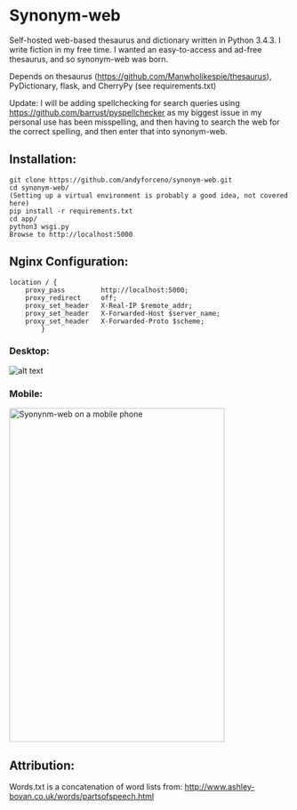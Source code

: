 # Synonym-web
Self-hosted web-based thesaurus and dictionary written in Python 3.4.3. I write fiction in my free time. 
I wanted an easy-to-access and ad-free thesaurus, and so synonym-web was born.

Depends on thesaurus (https://github.com/Manwholikespie/thesaurus), PyDictionary, flask, and CherryPy (see requirements.txt)

Update: I will be adding spellchecking for search queries using https://github.com/barrust/pyspellchecker as my biggest issue in my personal use has been misspelling, and then having to search the web for the correct spelling, and then enter that into synonym-web.

## Installation:
    git clone https://github.com/andyforceno/synonym-web.git
    cd synonym-web/
    (Setting up a virtual environment is probably a good idea, not covered here)
    pip install -r requirements.txt
    cd app/ 
	python3 wsgi.py
    Browse to http://localhost:5000

## Nginx Configuration:
    location / {
		proxy_pass         http://localhost:5000;
		proxy_redirect     off;
		proxy_set_header   X-Real-IP $remote_addr;
		proxy_set_header   X-Forwarded-Host $server_name;
		proxy_set_header   X-Forwarded-Proto $scheme;
			}

### Desktop:
![alt text](https://raw.githubusercontent.com/andyforceno/synonym-web/master/synonym-web.jpg "Synonym-web on the desktop")

### Mobile:
<img src="https://raw.githubusercontent.com/andyforceno/synonym-web/master/mobile.jpg" title="Syonynm-web on a mobile phone" height="600" width="387"></img>

## Attribution:
Words.txt is a concatenation of word lists from: 
http://www.ashley-bovan.co.uk/words/partsofspeech.html
